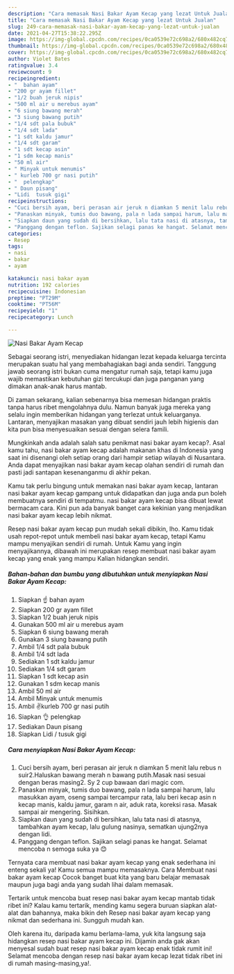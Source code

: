 ```yaml
---
description: "Cara memasak Nasi Bakar Ayam Kecap yang lezat Untuk Jualan"
title: "Cara memasak Nasi Bakar Ayam Kecap yang lezat Untuk Jualan"
slug: 249-cara-memasak-nasi-bakar-ayam-kecap-yang-lezat-untuk-jualan
date: 2021-04-27T15:38:22.295Z
image: https://img-global.cpcdn.com/recipes/0ca0539e72c698a2/680x482cq70/nasi-bakar-ayam-kecap-foto-resep-utama.jpg
thumbnail: https://img-global.cpcdn.com/recipes/0ca0539e72c698a2/680x482cq70/nasi-bakar-ayam-kecap-foto-resep-utama.jpg
cover: https://img-global.cpcdn.com/recipes/0ca0539e72c698a2/680x482cq70/nasi-bakar-ayam-kecap-foto-resep-utama.jpg
author: Violet Bates
ratingvalue: 3.4
reviewcount: 9
recipeingredient:
- "  bahan ayam"
- "200 gr ayam fillet"
- "1/2 buah jeruk nipis"
- "500 ml air u merebus ayam"
- "6 siung bawang merah"
- "3 siung bawang putih"
- "1/4 sdt pala bubuk"
- "1/4 sdt lada"
- "1 sdt kaldu jamur"
- "1/4 sdt garam"
- "1 sdt kecap asin"
- "1 sdm kecap manis"
- "50 ml air"
- " Minyak untuk menumis"
- " kurleb 700 gr nasi putih"
- "  pelengkap"
- " Daun pisang"
- "Lidi  tusuk gigi"
recipeinstructions:
- "Cuci bersih ayam, beri perasan air jeruk n diamkan 5 menit lalu rebus n suir2.Haluskan bawang merah n bawang putih.Masak nasi sesuai dengan beras masing2. Sy 2 cup bawaan dari magic com."
- "Panaskan minyak, tumis duo bawang, pala n lada sampai harum, lalu masukkan ayam, oseng sampai tercampur rata, lalu beri kecap asin n kecap manis, kaldu jamur, garam n air, aduk rata, koreksi rasa. Masak sampai air mengering. Sisihkan."
- "Siapkan daun yang sudah di bersihkan, lalu tata nasi di atasnya, tambahkan ayam kecap, lalu gulung nasinya, sematkan ujung2nya dengan lidi."
- "Panggang dengan teflon. Sajikan selagi panas ke hangat. Selamat mencoba n semoga suka ya 😊"
categories:
- Resep
tags:
- nasi
- bakar
- ayam

katakunci: nasi bakar ayam 
nutrition: 192 calories
recipecuisine: Indonesian
preptime: "PT29M"
cooktime: "PT56M"
recipeyield: "1"
recipecategory: Lunch

---
```



![Nasi Bakar Ayam Kecap](https://img-global.cpcdn.com/recipes/0ca0539e72c698a2/680x482cq70/nasi-bakar-ayam-kecap-foto-resep-utama.jpg)

Sebagai seorang istri, menyediakan hidangan lezat kepada keluarga tercinta merupakan suatu hal yang membahagiakan bagi anda sendiri. Tanggung jawab seorang istri bukan cuma mengatur rumah saja, tetapi kamu juga wajib memastikan kebutuhan gizi tercukupi dan juga panganan yang dimakan anak-anak harus mantab.

Di zaman  sekarang, kalian sebenarnya bisa memesan hidangan praktis tanpa harus ribet mengolahnya dulu. Namun banyak juga mereka yang selalu ingin memberikan hidangan yang terlezat untuk keluarganya. Lantaran, menyajikan masakan yang dibuat sendiri jauh lebih higienis dan kita pun bisa menyesuaikan sesuai dengan selera famili. 



Mungkinkah anda adalah salah satu penikmat nasi bakar ayam kecap?. Asal kamu tahu, nasi bakar ayam kecap adalah makanan khas di Indonesia yang saat ini disenangi oleh setiap orang dari hampir setiap wilayah di Nusantara. Anda dapat menyajikan nasi bakar ayam kecap olahan sendiri di rumah dan pasti jadi santapan kesenanganmu di akhir pekan.

Kamu tak perlu bingung untuk memakan nasi bakar ayam kecap, lantaran nasi bakar ayam kecap gampang untuk didapatkan dan juga anda pun boleh membuatnya sendiri di tempatmu. nasi bakar ayam kecap bisa dibuat lewat bermacam cara. Kini pun ada banyak banget cara kekinian yang menjadikan nasi bakar ayam kecap lebih nikmat.

Resep nasi bakar ayam kecap pun mudah sekali dibikin, lho. Kamu tidak usah repot-repot untuk membeli nasi bakar ayam kecap, tetapi Kamu mampu menyajikan sendiri di rumah. Untuk Kamu yang ingin menyajikannya, dibawah ini merupakan resep membuat nasi bakar ayam kecap yang enak yang mampu Kalian hidangkan sendiri.

<!--inarticleads1-->

##### Bahan-bahan dan bumbu yang dibutuhkan untuk menyiapkan Nasi Bakar Ayam Kecap:

1. Siapkan  ☝️ bahan ayam
1. Siapkan 200 gr ayam fillet
1. Siapkan 1/2 buah jeruk nipis
1. Gunakan 500 ml air u merebus ayam
1. Siapkan 6 siung bawang merah
1. Gunakan 3 siung bawang putih
1. Ambil 1/4 sdt pala bubuk
1. Ambil 1/4 sdt lada
1. Sediakan 1 sdt kaldu jamur
1. Sediakan 1/4 sdt garam
1. Siapkan 1 sdt kecap asin
1. Gunakan 1 sdm kecap manis
1. Ambil 50 ml air
1. Ambil  Minyak untuk menumis
1. Ambil  ✌kurleb 700 gr nasi putih
1. Siapkan  👌 pelengkap
1. Sediakan  Daun pisang
1. Siapkan Lidi / tusuk gigi




<!--inarticleads2-->

##### Cara menyiapkan Nasi Bakar Ayam Kecap:

1. Cuci bersih ayam, beri perasan air jeruk n diamkan 5 menit lalu rebus n suir2.Haluskan bawang merah n bawang putih.Masak nasi sesuai dengan beras masing2. Sy 2 cup bawaan dari magic com.
1. Panaskan minyak, tumis duo bawang, pala n lada sampai harum, lalu masukkan ayam, oseng sampai tercampur rata, lalu beri kecap asin n kecap manis, kaldu jamur, garam n air, aduk rata, koreksi rasa. Masak sampai air mengering. Sisihkan.
1. Siapkan daun yang sudah di bersihkan, lalu tata nasi di atasnya, tambahkan ayam kecap, lalu gulung nasinya, sematkan ujung2nya dengan lidi.
1. Panggang dengan teflon. Sajikan selagi panas ke hangat. Selamat mencoba n semoga suka ya 😊




Ternyata cara membuat nasi bakar ayam kecap yang enak sederhana ini enteng sekali ya! Kamu semua mampu memasaknya. Cara Membuat nasi bakar ayam kecap Cocok banget buat kita yang baru belajar memasak maupun juga bagi anda yang sudah lihai dalam memasak.

Tertarik untuk mencoba buat resep nasi bakar ayam kecap mantab tidak ribet ini? Kalau kamu tertarik, mending kamu segera buruan siapkan alat-alat dan bahannya, maka bikin deh Resep nasi bakar ayam kecap yang nikmat dan sederhana ini. Sungguh mudah kan. 

Oleh karena itu, daripada kamu berlama-lama, yuk kita langsung saja hidangkan resep nasi bakar ayam kecap ini. Dijamin anda gak akan menyesal sudah buat resep nasi bakar ayam kecap enak tidak rumit ini! Selamat mencoba dengan resep nasi bakar ayam kecap lezat tidak ribet ini di rumah masing-masing,ya!.

